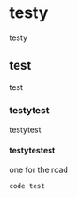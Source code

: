 # testy
testy
## test
test
### testytest
testytest
#### testytestest
one for the road

    code test
    
